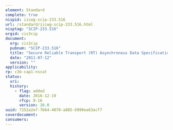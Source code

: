 ```yaml
---
element: Standard
complete: true
nispid: iicwg-scip-233.516
url: /standard/iicwg-scip-233.516.html
nisptag: "SCIP-233.516"
orgid: cis3cip
document:
  org: cis3cip
  pubnum: "SCIP-233.516"
  title: "Secure Reliable Transport (RT) Asynchronous Data Specification Rev. 1.1."
  date: "2011-07-12"
  version: ""
applicability:
rp: c3b-cap1-nscat
status:
  uri: 
  history: 
    - flag: added
      date: 2016-12-19
      rfcp: 9-16
      version: 10.0
uuid: 7252a2e7-7b64-4070-a885-6990ea63acf7
coverdocument:
consumers:
---
```

